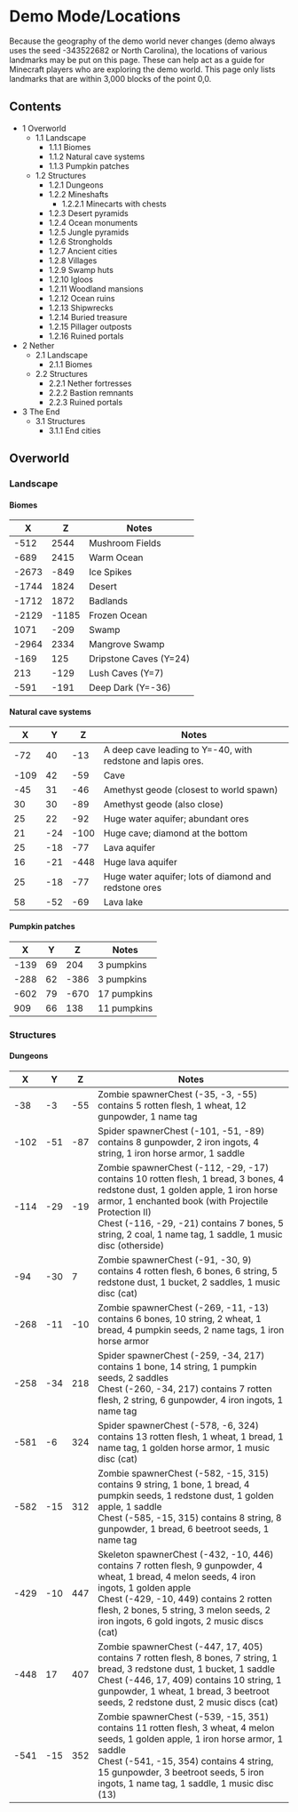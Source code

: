 # Demo Mode/Locations
Because the geography of the demo world never changes (demo always uses the seed -343522682 or North Carolina), the locations of various landmarks may be put on this page. These can help act as a guide for Minecraft players who are exploring the demo world. This page only lists landmarks that are within 3,000 blocks of the point 0,0.

## Contents
- 1 Overworld
	- 1.1 Landscape
		- 1.1.1 Biomes
		- 1.1.2 Natural cave systems
		- 1.1.3 Pumpkin patches
	- 1.2 Structures
		- 1.2.1 Dungeons
		- 1.2.2 Mineshafts
			- 1.2.2.1 Minecarts with chests
		- 1.2.3 Desert pyramids
		- 1.2.4 Ocean monuments
		- 1.2.5 Jungle pyramids
		- 1.2.6 Strongholds
		- 1.2.7 Ancient cities
		- 1.2.8 Villages
		- 1.2.9 Swamp huts
		- 1.2.10 Igloos
		- 1.2.11 Woodland mansions
		- 1.2.12 Ocean ruins
		- 1.2.13 Shipwrecks
		- 1.2.14 Buried treasure
		- 1.2.15 Pillager outposts
		- 1.2.16 Ruined portals
- 2 Nether
	- 2.1 Landscape
		- 2.1.1 Biomes
	- 2.2 Structures
		- 2.2.1 Nether fortresses
		- 2.2.2 Bastion remnants
		- 2.2.3 Ruined portals
- 3 The End
	- 3.1 Structures
		- 3.1.1 End cities

## Overworld
### Landscape
#### Biomes
| X     | Z     | Notes                  |
|-------|-------|------------------------|
| -512  | 2544  | Mushroom Fields        |
| -689  | 2415  | Warm Ocean             |
| -2673 | -849  | Ice Spikes             |
| -1744 | 1824  | Desert                 |
| -1712 | 1872  | Badlands               |
| -2129 | -1185 | Frozen Ocean           |
| 1071  | -209  | Swamp                  |
| -2964 | 2334  | Mangrove Swamp         |
| -169  | 125   | Dripstone Caves (Y=24) |
| 213   | -129  | Lush Caves (Y=7)       |
| -591  | -191  | Deep Dark (Y=-36)      |

#### Natural cave systems
| X    | Y   | Z    | Notes                                                       |
|------|-----|------|-------------------------------------------------------------|
| -72  | 40  | -13  | A deep cave leading to Y=-40, with redstone and lapis ores. |
| -109 | 42  | -59  | Cave                                                        |
| -45  | 31  | -46  | Amethyst geode (closest to world spawn)                     |
| 30   | 30  | -89  | Amethyst geode (also close)                                 |
| 25   | 22  | -92  | Huge water aquifer; abundant ores                           |
| 21   | -24 | -100 | Huge cave; diamond at the bottom                            |
| 25   | -18 | -77  | Lava aquifer                                                |
| 16   | -21 | -448 | Huge lava aquifer                                           |
| 25   | -18 | -77  | Huge water aquifer; lots of diamond and redstone ores       |
| 58   | -52 | -69  | Lava lake                                                   |

#### Pumpkin patches
| X    | Y  | Z    | Notes       |
|------|----|------|-------------|
| -139 | 69 | 204  | 3 pumpkins  |
| -288 | 62 | -386 | 3 pumpkins  |
| -602 | 79 | -670 | 17 pumpkins |
| 909  | 66 | 138  | 11 pumpkins |

### Structures
#### Dungeons
| X    | Y   | Z   | Notes                                                                                                                                                                                                                                                                                                     |
|------|-----|-----|-----------------------------------------------------------------------------------------------------------------------------------------------------------------------------------------------------------------------------------------------------------------------------------------------------------|
| -38  | -3  | -55 | Zombie spawnerChest (-35, -3, -55) contains 5 rotten flesh, 1 wheat, 12 gunpowder, 1 name tag<br/>                                                                                                                                                                                                        |
| -102 | -51 | -87 | Spider spawnerChest (-101, -51, -89) contains 8 gunpowder, 2 iron ingots, 4 string, 1 iron horse armor, 1 saddle<br/>                                                                                                                                                                                     |
| -114 | -29 | -19 | Zombie spawnerChest (-112, -29, -17) contains 10 rotten flesh, 1 bread, 3 bones, 4 redstone dust, 1 golden apple, 1 iron horse armor, 1 enchanted book (with Projectile Protection II)<br/>Chest (-116, -29, -21) contains 7 bones, 5 string, 2 coal, 1 name tag, 1 saddle, 1 music disc (otherside)<br/> |
| -94  | -30 | 7   | Zombie spawnerChest (-91, -30, 9) contains 4 rotten flesh, 6 bones, 6 string, 5 redstone dust, 1 bucket, 2 saddles, 1 music disc (cat)<br/>                                                                                                                                                               |
| -268 | -11 | -10 | Zombie spawnerChest (-269, -11, -13) contains 6 bones, 10 string, 2 wheat, 1 bread, 4 pumpkin seeds, 2 name tags, 1 iron horse armor<br/>                                                                                                                                                                 |
| -258 | -34 | 218 | Spider spawnerChest (-259, -34, 217) contains 1 bone, 14 string, 1 pumpkin seeds, 2 saddles<br/>Chest (-260, -34, 217) contains 7 rotten flesh, 2 string, 6 gunpowder, 4 iron ingots, 1 name tag<br/>                                                                                                     |
| -581 | -6  | 324 | Spider spawnerChest (-578, -6, 324) contains 13 rotten flesh, 1 wheat, 1 bread, 1 name tag, 1 golden horse armor, 1 music disc (cat)<br/>                                                                                                                                                                 |
| -582 | -15 | 312 | Zombie spawnerChest (-582, -15, 315) contains 9 string, 1 bone, 1 bread, 4 pumpkin seeds, 1 redstone dust, 1 golden apple, 1 saddle<br/>Chest (-585, -15, 315) contains 8 string, 8 gunpowder, 1 bread, 6 beetroot seeds, 1 name tag<br/>                                                                 |
| -429 | -10 | 447 | Skeleton spawnerChest (-432, -10, 446) contains 7 rotten flesh, 9 gunpowder, 4 wheat, 1 bread, 4 melon seeds, 4 iron ingots, 1 golden apple<br/>Chest (-429, -10, 449) contains 2 rotten flesh, 2 bones, 5 string, 3 melon seeds, 2 iron ingots, 6 gold ingots, 2 music discs (cat)<br/>                  |
| -448 | 17  | 407 | Zombie spawnerChest (-447, 17, 405) contains 7 rotten flesh, 8 bones, 7 string, 1 bread, 3 redstone dust, 1 bucket, 1 saddle<br/>Chest (-446, 17, 409) contains 10 string, 1 gunpowder, 1 wheat, 1 bread, 3 beetroot seeds, 2 redstone dust, 2 music discs (cat)<br/>                                     |
| -541 | -15 | 352 | Zombie spawnerChest (-539, -15, 351) contains 11 rotten flesh, 3 wheat, 4 melon seeds, 1 golden apple, 1 iron horse armor, 1 saddle<br/>Chest (-541, -15, 354) contains 4 string, 15 gunpowder, 3 beetroot seeds, 5 iron ingots, 1 name tag, 1 saddle, 1 music disc (13)<br/>                             |

